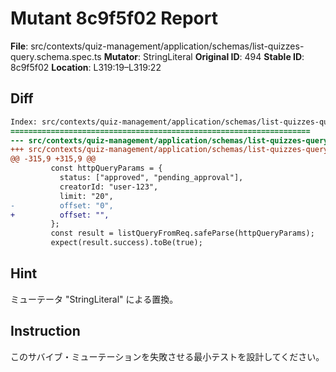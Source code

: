 # Mutant 8c9f5f02 Report

**File**: src/contexts/quiz-management/application/schemas/list-quizzes-query.schema.spec.ts
**Mutator**: StringLiteral
**Original ID**: 494
**Stable ID**: 8c9f5f02
**Location**: L319:19–L319:22

## Diff

```diff
Index: src/contexts/quiz-management/application/schemas/list-quizzes-query.schema.spec.ts
===================================================================
--- src/contexts/quiz-management/application/schemas/list-quizzes-query.schema.spec.ts	original
+++ src/contexts/quiz-management/application/schemas/list-quizzes-query.schema.spec.ts	mutated #494
@@ -315,9 +315,9 @@
         const httpQueryParams = {
           status: ["approved", "pending_approval"],
           creatorId: "user-123",
           limit: "20",
-          offset: "0",
+          offset: "",
         };
         const result = listQueryFromReq.safeParse(httpQueryParams);
         expect(result.success).toBe(true);
```

## Hint

ミューテータ "StringLiteral" による置換。

## Instruction

このサバイブ・ミューテーションを失敗させる最小テストを設計してください。
